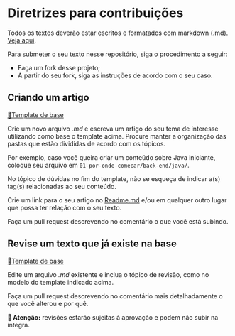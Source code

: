 # Diretrizes para contribuições

Todos os textos deverão estar escritos e formatados com markdown (.md). [Veja aqui](https://pandao.github.io/editor.md/en.html).


Para submeter o seu texto nesse repositório, siga o procedimento a seguir:

- Faça um fork desse projeto;
- A partir do seu fork, siga as instruções de acordo com o seu caso.

## Criando um artigo

[📄Template de base](./template_novo.md)

Crie um novo arquivo _.md_ e escreva um artigo do seu tema de interesse utilizando como base o template acima. Procure manter a organização das pastas que estão divididas de acordo com os tópicos.

Por exemplo, caso você queira criar um conteúdo sobre Java iniciante, coloque seu arquivo em `01-por-onde-comecar/back-end/java/`.

No tópico de dúvidas no fim do template, não se esqueça de indicar a(s) tag(s) relacionadas ao seu conteúdo.

Crie um link para o seu artigo no [Readme.md](../README.md) e/ou em qualquer outro lugar que possa ter relação com o seu texto.

Faça um pull request descrevendo no comentário o que você está subindo.


## Revise um texto que já existe na base

[📄Template de base](./template_revisao.md)

Edite um arquivo _.md_ existente e inclua o tópico de revisão, como no modelo do template indicado acima.

Faça um pull request descrevendo no comentário mais detalhadamente o que você alterou e por quê.

**🚨 Atenção:** revisões estarão sujeitas à aprovação e podem não subir na íntegra.


